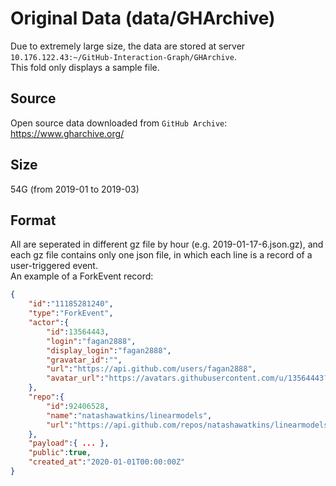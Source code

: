 # Original Data (data/GHArchive)

Due to extremely large size, the data are stored at server `10.176.122.43:~/GitHub-Interaction-Graph/GHArchive`.  
This fold only displays a sample file.

## Source
Open source data downloaded from `GitHub Archive`: https://www.gharchive.org/

## Size
54G (from 2019-01 to 2019-03)

## Format
All are seperated in different gz file by hour (e.g. 2019-01-17-6.json.gz), and each gz file contains only one json file, in which each line is a record of a user-triggered event.  
An example of a ForkEvent record:
```json
{
    "id":"11185281240",
    "type":"ForkEvent",
    "actor":{
        "id":13564443,
        "login":"fagan2888",
        "display_login":"fagan2888",
        "gravatar_id":"",
        "url":"https://api.github.com/users/fagan2888",
        "avatar_url":"https://avatars.githubusercontent.com/u/13564443?"
    },
    "repo":{
        "id":92406528,
        "name":"natashawatkins/linearmodels",
        "url":"https://api.github.com/repos/natashawatkins/linearmodels"
    },
    "payload":{ ... },
    "public":true,
    "created_at":"2020-01-01T00:00:00Z"
}

```